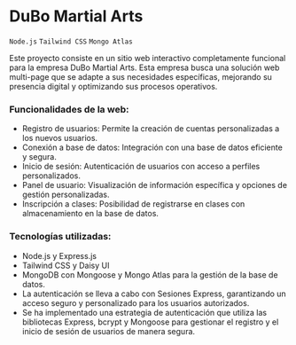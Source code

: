 # DuBo Martial Arts

`Node.js` `Tailwind CSS` `Mongo Atlas`

Este proyecto consiste en un sitio web interactivo completamente funcional para la empresa DuBo Martial Arts. Esta empresa busca una solución web multi-page que se adapte a sus necesidades específicas, mejorando su presencia digital y optimizando sus procesos operativos.

### Funcionalidades de la web:

- Registro de usuarios: Permite la creación de cuentas personalizadas a los nuevos usuarios.
- Conexión a base de datos: Integración con una base de datos eficiente y segura.
- Inicio de sesión: Autenticación de usuarios con acceso a perfiles personalizados.
- Panel de usuario: Visualización de información específica y opciones de gestión personalizadas.
- Inscripción a clases: Posibilidad de registrarse en clases con almacenamiento en la base de datos.

### Tecnologías utilizadas:

- Node.js y Express.js
- Tailwind CSS y Daisy UI
- MongoDB con Mongoose y Mongo Atlas para la gestión de la base de datos.
- La autenticación se lleva a cabo con Sesiones Express, garantizando un acceso seguro y personalizado para los usuarios autorizados.
- Se ha implementado una estrategia de autenticación que utiliza las bibliotecas Express, bcrypt y Mongoose para gestionar el registro y el inicio de sesión de usuarios de manera segura.
